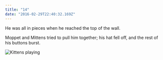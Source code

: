 ```yaml
---
title: "14"
date: "2016-02-29T22:40:32.169Z"
---
```



He was all in pieces when he reached the top of the wall.

Moppet and Mittens tried to pull him together; his hat fell off, and the rest of his buttons burst.

![Kittens playing](./tom31.jpg)
